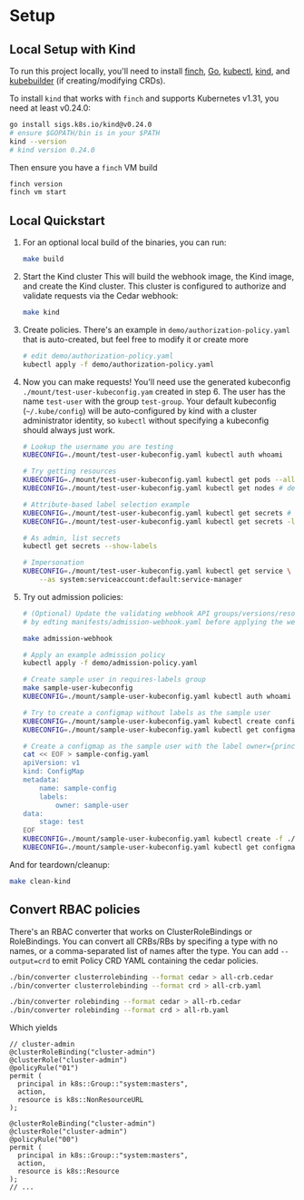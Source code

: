 # Setup

## Local Setup with Kind

To run this project locally, you'll need to install [finch][finch], [Go][go], [kubectl][kubectl], [kind][kind], and [kubebuilder][kubebuilder] (if creating/modifying CRDs).

[finch]: https://github.com/runfinch/finch
[go]: https://go.dev/dl
[kubectl]: https://kubernetes.io/docs/tasks/tools/
[kind]: https://kind.sigs.k8s.io/
[kubebuilder]: https://book.kubebuilder.io/quick-start

To install `kind` that works with `finch` and supports Kubernetes v1.31, you need at least v0.24.0:
```bash
go install sigs.k8s.io/kind@v0.24.0
# ensure $GOPATH/bin is in your $PATH
kind --version
# kind version 0.24.0
```

Then ensure you have a `finch` VM build
```bash
finch version
finch vm start
```

## Local Quickstart

1. For an optional local build of the binaries, you can run:
    ```bash
    make build
    ```
2. Start the Kind cluster
    This will build the webhook image, the Kind image, and create the Kind cluster.
    This cluster is configured to authorize and validate requests via the Cedar webhook:
   ```bash
   make kind
   ```
3. Create policies. There's an example in `demo/authorization-policy.yaml` that is auto-created, but feel free to modify it or create more
   ```bash
   # edit demo/authorization-policy.yaml
   kubectl apply -f demo/authorization-policy.yaml
   ```
4. Now you can make requests! You'll need use the generated kubeconfig `./mount/test-user-kubeconfig.yam` created in step 6. The user has the name `test-user` with the group `test-group`. Your default kubeconfig (`~/.kube/config`) will be auto-configured by kind with a cluster administrator identity, so `kubectl` without specifying a kubeconfig should always just work.
    ```bash
    # Lookup the username you are testing
    KUBECONFIG=./mount/test-user-kubeconfig.yaml kubectl auth whoami

    # Try getting resources
    KUBECONFIG=./mount/test-user-kubeconfig.yaml kubectl get pods --all-namespaces # allowed
    KUBECONFIG=./mount/test-user-kubeconfig.yaml kubectl get nodes # denied

    # Attribute-based label selection example
    KUBECONFIG=./mount/test-user-kubeconfig.yaml kubectl get secrets # denied
    KUBECONFIG=./mount/test-user-kubeconfig.yaml kubectl get secrets -l owner=test-user --show-labels # allowed

    # As admin, list secrets
    kubectl get secrets --show-labels

    # Impersonation
    KUBECONFIG=./mount/test-user-kubeconfig.yaml kubectl get service \
        --as system:serviceaccount:default:service-manager
    ```
5. Try out admission policies:
    ```bash
    # (Optional) Update the validating webhook API groups/versions/resources you want validated
    # by edting manifests/admission-webhook.yaml before applying the webhook

    make admission-webhook

    # Apply an example admission policy
    kubectl apply -f demo/admission-policy.yaml

    # Create sample user in requires-labels group
    make sample-user-kubeconfig
    KUBECONFIG=./mount/sample-user-kubeconfig.yaml kubectl auth whoami

    # Try to create a configmap without labels as the sample user
    KUBECONFIG=./mount/sample-user-kubeconfig.yaml kubectl create configmap test-config --from-literal=k1=v1
    KUBECONFIG=./mount/sample-user-kubeconfig.yaml kubectl get configmap

    # Create a configmap as the sample user with the label owner={principal.name}
    cat << EOF > sample-config.yaml
    apiVersion: v1
    kind: ConfigMap
    metadata:
        name: sample-config
        labels:
            owner: sample-user
    data:
        stage: test
    EOF
    KUBECONFIG=./mount/sample-user-kubeconfig.yaml kubectl create -f ./sample-config.yaml
    KUBECONFIG=./mount/sample-user-kubeconfig.yaml kubectl get configmap -l owner=sample-user --show-labels
    ```

And for teardown/cleanup:
```bash
make clean-kind
```

## Convert RBAC policies

There's an RBAC converter that works on ClusterRoleBindings or RoleBindings.
You can convert all CRBs/RBs by specifing a type with no names, or a comma-separated list of names after the type.
You can add `--output=crd` to emit Policy CRD YAML containing the cedar policies.
```bash
./bin/converter clusterrolebinding --format cedar > all-crb.cedar
./bin/converter clusterrolebinding --format crd > all-crb.yaml

./bin/converter rolebinding --format cedar > all-rb.cedar
./bin/converter rolebinding --format crd > all-rb.yaml
```

Which yields

```cedar
// cluster-admin
@clusterRoleBinding("cluster-admin")
@clusterRole("cluster-admin")
@policyRule("01")
permit (
  principal in k8s::Group::"system:masters",
  action,
  resource is k8s::NonResourceURL
);

@clusterRoleBinding("cluster-admin")
@clusterRole("cluster-admin")
@policyRule("00")
permit (
  principal in k8s::Group::"system:masters",
  action,
  resource is k8s::Resource
);
// ...
```
